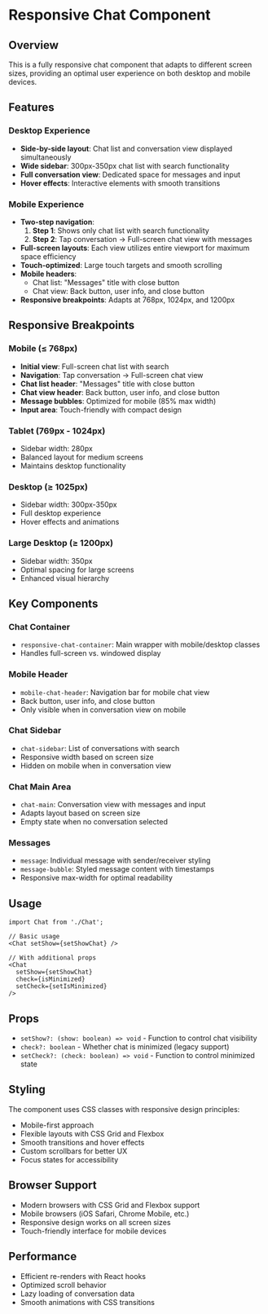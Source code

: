 # Responsive Chat Component

## Overview
This is a fully responsive chat component that adapts to different screen sizes, providing an optimal user experience on both desktop and mobile devices.

## Features

### Desktop Experience
- **Side-by-side layout**: Chat list and conversation view displayed simultaneously
- **Wide sidebar**: 300px-350px chat list with search functionality
- **Full conversation view**: Dedicated space for messages and input
- **Hover effects**: Interactive elements with smooth transitions

### Mobile Experience
- **Two-step navigation**: 
  1. **Step 1**: Shows only chat list with search functionality
  2. **Step 2**: Tap conversation → Full-screen chat view with messages
- **Full-screen layouts**: Each view utilizes entire viewport for maximum space efficiency
- **Touch-optimized**: Large touch targets and smooth scrolling
- **Mobile headers**: 
  - Chat list: "Messages" title with close button
  - Chat view: Back button, user info, and close button
- **Responsive breakpoints**: Adapts at 768px, 1024px, and 1200px

## Responsive Breakpoints

### Mobile (≤ 768px)
- **Initial view**: Full-screen chat list with search
- **Navigation**: Tap conversation → Full-screen chat view
- **Chat list header**: "Messages" title with close button
- **Chat view header**: Back button, user info, and close button
- **Message bubbles**: Optimized for mobile (85% max width)
- **Input area**: Touch-friendly with compact design

### Tablet (769px - 1024px)
- Sidebar width: 280px
- Balanced layout for medium screens
- Maintains desktop functionality

### Desktop (≥ 1025px)
- Sidebar width: 300px-350px
- Full desktop experience
- Hover effects and animations

### Large Desktop (≥ 1200px)
- Sidebar width: 350px
- Optimal spacing for large screens
- Enhanced visual hierarchy

## Key Components

### Chat Container
- `responsive-chat-container`: Main wrapper with mobile/desktop classes
- Handles full-screen vs. windowed display

### Mobile Header
- `mobile-chat-header`: Navigation bar for mobile chat view
- Back button, user info, and close button
- Only visible when in conversation view on mobile

### Chat Sidebar
- `chat-sidebar`: List of conversations with search
- Responsive width based on screen size
- Hidden on mobile when in conversation view

### Chat Main Area
- `chat-main`: Conversation view with messages and input
- Adapts layout based on screen size
- Empty state when no conversation selected

### Messages
- `message`: Individual message with sender/receiver styling
- `message-bubble`: Styled message content with timestamps
- Responsive max-width for optimal readability

## Usage

```tsx
import Chat from './Chat';

// Basic usage
<Chat setShow={setShowChat} />

// With additional props
<Chat 
  setShow={setShowChat}
  check={isMinimized}
  setCheck={setIsMinimized}
/>
```

## Props

- `setShow?: (show: boolean) => void` - Function to control chat visibility
- `check?: boolean` - Whether chat is minimized (legacy support)
- `setCheck?: (check: boolean) => void` - Function to control minimized state

## Styling

The component uses CSS classes with responsive design principles:
- Mobile-first approach
- Flexible layouts with CSS Grid and Flexbox
- Smooth transitions and hover effects
- Custom scrollbars for better UX
- Focus states for accessibility

## Browser Support

- Modern browsers with CSS Grid and Flexbox support
- Mobile browsers (iOS Safari, Chrome Mobile, etc.)
- Responsive design works on all screen sizes
- Touch-friendly interface for mobile devices

## Performance

- Efficient re-renders with React hooks
- Optimized scroll behavior
- Lazy loading of conversation data
- Smooth animations with CSS transitions
